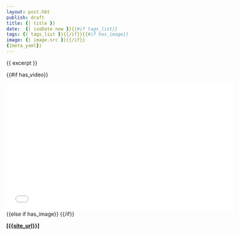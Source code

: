 ```yaml
---
layout: post.hbt
publish: draft
title: {{ title }}
date:  {{ isoDate now }}{{#if tags_list}}
tags: {{ tags_list }}{{/if}}{{#if has_image}}
image: {{ image.src }}{{/if}}
{{meta_yaml}}
---
```


{{ excerpt }}

<!--more-->

{{#if has_video}}
<div class='embed-container'><iframe src="{{video.src}}" height="337" width="600" allowfullscreen="" frameborder="0"></iframe></div>
{{else if has_image}}
<a style="background-image: url({{image.src}})" class="featured" href="{{url}}"></a>
{{/if}}

**[[{{site_url}}]]({{url}})**